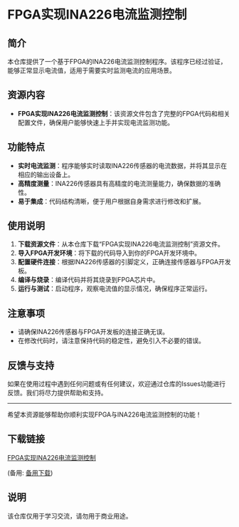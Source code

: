 # FPGA实现INA226电流监测控制

## 简介

本仓库提供了一个基于FPGA的INA226电流监测控制程序。该程序已经过验证，能够正常显示电流值，适用于需要实时监测电流的应用场景。

## 资源内容

- **FPGA实现INA226电流监测控制**：该资源文件包含了完整的FPGA代码和相关配置文件，确保用户能够快速上手并实现电流监测功能。

## 功能特点

- **实时电流监测**：程序能够实时读取INA226传感器的电流数据，并将其显示在相应的输出设备上。
- **高精度测量**：INA226传感器具有高精度的电流测量能力，确保数据的准确性。
- **易于集成**：代码结构清晰，便于用户根据自身需求进行修改和扩展。

## 使用说明

1. **下载资源文件**：从本仓库下载“FPGA实现INA226电流监测控制”资源文件。
2. **导入FPGA开发环境**：将下载的代码导入到你的FPGA开发环境中。
3. **配置硬件连接**：根据INA226传感器的引脚定义，正确连接传感器与FPGA开发板。
4. **编译与烧录**：编译代码并将其烧录到FPGA芯片中。
5. **运行与测试**：启动程序，观察电流值的显示情况，确保程序正常运行。

## 注意事项

- 请确保INA226传感器与FPGA开发板的连接正确无误。
- 在修改代码时，请注意保持代码的稳定性，避免引入不必要的错误。

## 反馈与支持

如果在使用过程中遇到任何问题或有任何建议，欢迎通过仓库的Issues功能进行反馈。我们将尽力提供帮助和支持。

---

希望本资源能够帮助你顺利实现FPGA与INA226电流监测控制的功能！

## 下载链接
[FPGA实现INA226电流监测控制](https://pan.quark.cn/s/3be218816a7d) 

(备用: [备用下载](https://pan.baidu.com/s/1JU4WvzT38FRFcXBiE_Sk_w?pwd=1234))

## 说明

该仓库仅用于学习交流，请勿用于商业用途。
